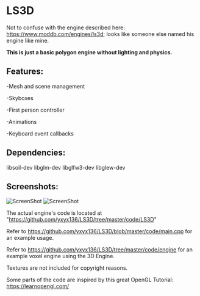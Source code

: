 # LS3D

Not to confuse with the engine described here: https://www.moddb.com/engines/ls3d; looks like someone else named his engine like mine.

**This is just a basic polygon engine without lighting and physics.**

## Features:

-Mesh and scene management

-Skyboxes

-First person controller

-Animations

-Keyboard event callbacks


## Dependencies:

libsoil-dev
libglm-dev
libglfw3-dev
libglew-dev

## Screenshots:
![ScreenShot](https://github.com/yxyx136/LS3D/raw/master/screenshot1.png)
![ScreenShot](https://github.com/yxyx136/LS3D/raw/master/screenshot2.png)

The actual engine's code is located at "https://github.com/yxyx136/LS3D/tree/master/code/LS3D"

Refer to https://github.com/yxyx136/LS3D/blob/master/code/main.cpp for an example usage.

Refer to https://github.com/yxyx136/LS3D/tree/master/code/engine for an example voxel engine using the 3D Engine.

Textures are not included for copyright reasons.

Some parts of the code are inspired by this great OpenGL Tutorial: https://learnopengl.com/
